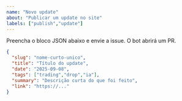 ```yaml
---
name: "Novo update"
about: "Publicar um update no site"
labels: ["publish","update"]
---
```


Preencha o bloco JSON abaixo e envie a issue. O bot abrirá um PR.

```json
{
  "slug": "nome-curto-unico",
  "title": "Título do update",
  "date": "2025-09-08",
  "tags": ["trading","drop","ia"],
  "summary": "Descrição curta do que foi feito",
  "link": "https://..."
}

